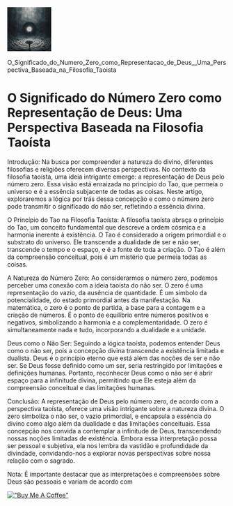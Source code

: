 

<img src="./imgs/16--[Artigo]--O_Significado_do_Numero_Zero_como_Representacao_de_Deus__Uma_Perspectiva_Baseada_na_Filosofia_Taoista.png" height="20%" width="20%" alt="Unform" />

O_Significado_do_Numero_Zero_como_Representacao_de_Deus__Uma_Perspectiva_Baseada_na_Filosofia_Taoista

# O Significado do Número Zero como Representação de Deus: Uma Perspectiva Baseada na Filosofia Taoísta

Introdução:
Na busca por compreender a natureza do divino, diferentes filosofias e religiões oferecem diversas perspectivas. No contexto da filosofia taoísta, uma ideia intrigante emerge: a representação de Deus pelo número zero. Essa visão está enraizada no princípio do Tao, que permeia o universo e é a essência subjacente de todas as coisas. Neste artigo, exploraremos a lógica por trás dessa concepção e como o número zero pode transmitir o significado do não ser, refletindo a essência divina.

O Princípio do Tao na Filosofia Taoísta:
A filosofia taoísta abraça o princípio do Tao, um conceito fundamental que descreve a ordem cósmica e a harmonia inerente à existência. O Tao é considerado a origem primordial e o substrato do universo. Ele transcende a dualidade de ser e não ser, transcende o tempo e o espaço, e é a fonte de toda a criação. O Tao é além da compreensão conceitual, pois é um mistério que permeia todas as coisas.

A Natureza do Número Zero:
Ao considerarmos o número zero, podemos perceber uma conexão com a ideia taoísta do não ser. O zero é uma representação do vazio, da ausência de quantidade. É um símbolo da potencialidade, do estado primordial antes da manifestação. Na matemática, o zero é o ponto de partida, a base para a contagem e a criação de números. É o ponto de equilíbrio entre números positivos e negativos, simbolizando a harmonia e a complementaridade. O zero é simultaneamente nada e tudo, incorporando a dualidade e a unidade.

Deus como o Não Ser:
Seguindo a lógica taoísta, podemos entender Deus como o não ser, pois a concepção divina transcende a existência limitada e dualista. Deus é o princípio eterno que está além das noções de ser e não ser. Se Deus fosse definido como um ser, seria restringido por limitações e definições humanas. Portanto, reconhecer Deus como o não ser é abrir espaço para a infinitude divina, permitindo que Ele esteja além da compreensão conceitual e das limitações humanas.

Conclusão:
A representação de Deus pelo número zero, de acordo com a perspectiva taoísta, oferece uma visão intrigante sobre a natureza divina. O zero simboliza o não ser, o vazio primordial, e encapsula a essência do divino como algo além da dualidade e das limitações conceituais. Essa concepção nos convida a contemplar a infinitude de Deus, transcendendo nossas noções limitadas de existência. Embora essa interpretação possa ser pessoal e subjetiva, ela nos lembra da vastidão e profundidade da divindade, convidando-nos a explorar novas perspectivas sobre nossa relação com o sagrado.

Nota: É importante destacar que as interpretações e compreensões sobre Deus são pessoais e variam de acordo com

[!["Buy Me A Coffee"](https://user-images.githubusercontent.com/1376749/120938564-50c59780-c6e1-11eb-814f-22a0399623c5.png)](https://www.buymeacoffee.com/govinda777)